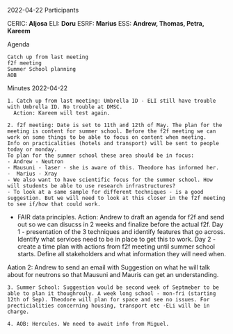 

2022-04-22 Participants

CERIC: **Aljosa**
ELI: **Doru**
ESRF: **Marius**
ESS: **Andrew, Thomas, Petra, Kareem**


Agenda

    Catch up from last meeting
    f2f meeting
    Summer School planning
    AOB

Minutes 2022-04-22

    1. Catch up from last meeting: Umbrella ID - ELI still have trouble with Umbrella ID. No trouble at DMSC. 
      Action: Kareem will test again.

    2. f2f meeting: Date is set to 11th and 12th of May. The plan for the meeting is content for summer school. Before the f2f meeting we can work on some things to be able to focus on content when meeting.
    Info on practicalities (hotels and transport) will be sent to people today or monday.
    To plan for the summer school these area should be in focus:
    - Andrew - Neutron
    - Mausuni - laser - she is aware of this. Theodore has informed her.
    -  Marius - Xray
    - We also want to have scientific focus for the summer school. How will students be able to use research infrastructures?
    - To look at a same sample for different techniques - is a good suggestion. But we will need to look at this closer in the f2f meeting to see if/how that could work.
   -  FAIR data principles. 
   Action: Andrew to draft an agenda for f2f and send out so we can disucss in 2 weeks and finalize before the actual f2f.
   Day 1 - presentation of the 3 techniques and identify features that go across. Identify what services need to be in place to get this to work.
   Day 2 - create a time plan with actions from f2f meeting until summer school starts. Define all stakeholders and what information they will need when.
   
   Aation 2: Andrew to send an email with Suggestion on what he will talk about for neutrons so that Mausuni and Mauris can get an understanding.
    
    3. Summer School: Suggestion would be second week of Septmeber to be able to plan it thoughrouly. A week long school - mon-fri (starting 12th of Sep). Theodore will plan for space and see no issues. For precticialities concerning housing, transport etc -ELi will be in charge.

    4. AOB: Hercules. We need to await info from Miguel.
  


